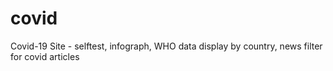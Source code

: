 # covid
Covid-19 Site - selftest, infograph, WHO data display by  country, news filter for covid articles
